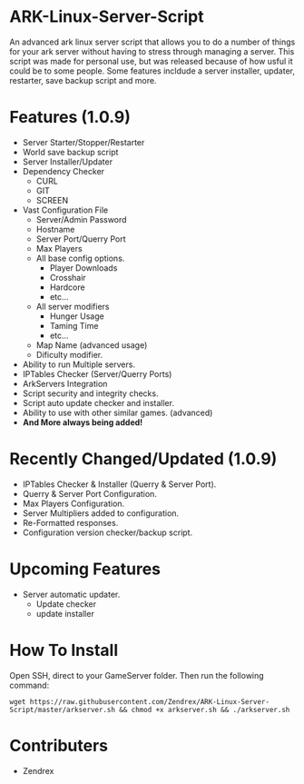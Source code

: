 # ARK-Linux-Server-Script
An advanced ark linux server script that allows you to do a number of things for your ark server without having to stress through managing a server. This script was made for personal use, but was released because of how usful it could be to some people. Some features incldude a server installer, updater, restarter, save backup script and more.

# Features (1.0.9)
- Server Starter/Stopper/Restarter
- World save backup script
- Server Installer/Updater
- Dependency Checker
  - CURL
  - GIT
  - SCREEN
- Vast Configuration File
  - Server/Admin Password
  - Hostname
  - Server Port/Querry Port
  - Max Players
  - All base config options.
    - Player Downloads
    - Crosshair
    - Hardcore
    - etc...
  - All server modifiers
    - Hunger Usage
    - Taming Time
    - etc...
  - Map Name (advanced usage)
  - Dificulty modifier.
- Ability to run Multiple servers.
- IPTables Checker (Server/Querry Ports)
- ArkServers Integration
- Script security and integrity checks.
- Script auto update checker and installer.
- Ability to use with other similar games. (advanced)
- **And More always being added!**


# Recently Changed/Updated (1.0.9)
- IPTables Checker & Installer (Querry & Server Port).
- Querry & Server Port Configuration.
- Max Players Configuration.
- Server Multipliers added to configuration.
- Re-Formatted responses.
- Configuration version checker/backup script.

# Upcoming Features
- Server automatic updater.
  - Update checker
  - update installer

# How To Install
Open SSH, direct to your GameServer folder. Then run the following command:
````
wget https://raw.githubusercontent.com/Zendrex/ARK-Linux-Server-Script/master/arkserver.sh && chmod +x arkserver.sh && ./arkserver.sh
````

# Contributers
- Zendrex
